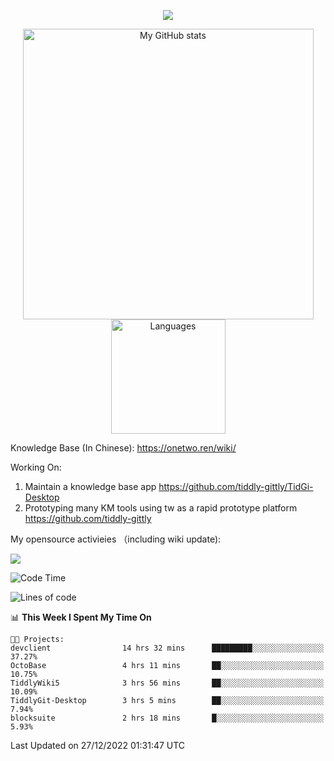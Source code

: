 <a href="https://github.com/linonetwo">
    <p align="center">
        <img src="https://github-profile-trophy.vercel.app/?username=linonetwo&column=7&theme=onedark"/>
    </p>
</a>
<a align="center" href="https://github.com/linonetwo">
  <p align="center">
    <img src="https://github-readme-stats.vercel.app/api?username=linonetwo&show_icons=true&count_private=true" alt="My GitHub stats" width="465"/>
    <img src="https://github-readme-stats.vercel.app/api/top-langs/?username=linonetwo&layout=compact&langs_count=10" alt="Languages" height="183">
  </p>
</a>

Knowledge Base (In Chinese): https://onetwo.ren/wiki/

Working On: 

1. Maintain a knowledge base app https://github.com/tiddly-gittly/TidGi-Desktop
1. Prototyping many KM tools using tw as a rapid prototype platform https://github.com/tiddly-gittly

My opensource activieies （including wiki update):

![](https://visitor-badge.glitch.me/badge?page_id=linonetwo.linonetwo)

<!--START_SECTION:waka-->
![Code Time](http://img.shields.io/badge/Code%20Time-1%2C403%20hrs%203%20mins-blue)

![Lines of code](https://img.shields.io/badge/From%20Hello%20World%20I%27ve%20Written-2%20Million%20lines%20of%20code-blue)

📊 **This Week I Spent My Time On** 

```text
🐱‍💻 Projects: 
devclient                14 hrs 32 mins      █████████░░░░░░░░░░░░░░░░   37.27% 
OctoBase                 4 hrs 11 mins       ██░░░░░░░░░░░░░░░░░░░░░░░   10.75% 
TiddlyWiki5              3 hrs 56 mins       ██░░░░░░░░░░░░░░░░░░░░░░░   10.09% 
TiddlyGit-Desktop        3 hrs 5 mins        ██░░░░░░░░░░░░░░░░░░░░░░░   7.94% 
blocksuite               2 hrs 18 mins       █░░░░░░░░░░░░░░░░░░░░░░░░   5.93%

```


 Last Updated on 27/12/2022 01:31:47 UTC
<!--END_SECTION:waka-->

